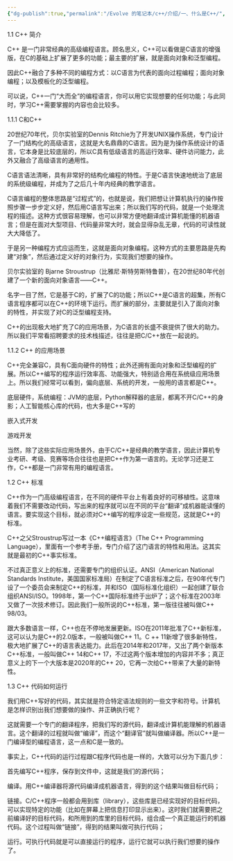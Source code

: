 ```yaml
---
{"dg-publish":true,"permalink":"/Evolve 的笔记本/c++/介绍/一、什么是C++/","created":"2025-01-17T21:44:53.689+08:00"}
---
```


1.1 C++ 简介

C++ 是一门非常经典的高级编程语言。顾名思义，C++可以看做是C语言的增强版，在C的基础上扩展了更多的功能；最主要的扩展，就是面向对象和泛型编程。

因此C++融合了多种不同的编程方式：以C语言为代表的面向过程编程；面向对象编程；以及模板化的泛型编程。

可以说，C++一门“大而全”的编程语言，你可以用它实现想要的任何功能；与此同时，学习C++需要掌握的内容也会比较多。

1.1.1 C和C++

20世纪70年代，贝尔实验室的Dennis Ritchie为了开发UNIX操作系统，专门设计了一门结构化的高级语言，这就是大名鼎鼎的C语言。因为是为操作系统设计的语言，它本身是比较底层的，所以C具有低级语言的高运行效率、硬件访问能力，此外又融合了高级语言的通用性。

C语言语法清晰，具有非常好的结构化编程的特性。于是C语言快速地统治了底层的系统级编程，并成为了之后几十年内经典的教学语言。

C语言编程的整体思路是“过程式”的，也就是说，我们把想让计算机执行的操作按照步骤一步步定义好，然后用C语言写出来；所以我们写的代码，就是一个处理流程的描述。这种方式很容易理解，也可以非常方便地翻译成计算机能懂的机器语言；但是在面对大型项目、代码量非常大时，就会显得杂乱无章，代码的可读性就大大降低了。

于是另一种编程方式应运而生，这就是面向对象编程。这种方式的主要思路是先构建“对象”，然后通过定义好的对象行为，实现我们想要的操作。

贝尔实验室的 Bjarne Stroustrup（比雅尼·斯特劳斯特鲁普），在20世纪80年代创建了一个新的面向对象语言——C++。

名字一目了然，它是基于C的，扩展了C的功能；所以C++是C语言的超集，所有C语言程序都可以在C++的环境下运行。而扩展的部分，主要就是引入了面向对象的特性，并实现了对C的泛型编程支持。

C++的出现极大地扩充了C的应用场景，为C语言的长盛不衰提供了很大的助力。所以我们平常看招聘要求的技术栈描述，往往是把C/C++放在一起说的。

1.1.2 C++ 的应用场景

C++完全兼容C，具有C面向硬件的特性；此外还拥有面向对象和泛型编程的扩展。所以C++编写的程序运行效率高、功能强大，特别适合用在系统级应用场景上。所以我们经常可以看到，偏向底层、系统的开发，一般用的语言都是C++。

底层硬件，系统编程：JVM的底层，Python解释器的底层，都离不开C/C++的身影；人工智能核心库的代码，也大多是C++写的

嵌入式开发

游戏开发

当然，除了这些实际应用场景外，由于C/C++是经典的教学语言，因此计算机专业考研、考级、竞赛等场合往往也是把C++作为第一语言的。无论学习还是工作，C++都是一门非常有用的编程语言。

1.2 C++ 标准

C++作为一门高级编程语言，在不同的硬件平台上有着良好的可移植性。这意味着我们不需要改动代码，写出来的程序就可以在不同的平台“翻译”成机器能读懂的语言。要实现这个目标，就必须对C++编写的程序设定一些规范，这就是C++的标准。

C++之父Stroustrup写过一本《C++编程语言》（The C++ Programming Language），里面有一个参考手册，专门介绍了这门语言的特性和用法。这其实就是最初的C++事实标准。

不过真正意义上的标准，还需要专门的组织认证。ANSI（American National Standards Institute，美国国家标准局）在制定了C语言标准之后，在90年代专门设了一个委员会来制定C++的标准，并和ISO（国际标准化组织）一起创建了联合组织ANSI/ISO。1998年，第一个C++国际标准终于出炉了；这个标准在2003年又做了一次技术修订。因此我们一般所说的C++标准，第一版往往被叫做C++ 98/03。

跟大多数语言一样，C++也在不停地发展更新。ISO在2011年批准了C++新标准，这可以认为是C++的2.0版本，一般被叫做C++ 11。C ++ 11新增了很多新特性，极大地扩展了C++的语言表达能力。此后在2014年和2017年，又出了两个新版本C++标准，一般叫做C++ 14和C++ 17，不过这两个版本增加的内容并不多；真正意义上的下一个大版本是2020年的C++ 20，它再一次给C++带来了大量的新特性。

1.3 C++ 代码如何运行

我们用C++写好的代码，其实就是符合特定语法规则的一些文字和符号。计算机是怎样识别出我们想要做的操作、并正确执行呢？

这就需要一个专门的翻译程序，把我们写的源代码，翻译成计算机能理解的机器语言。这个翻译的过程就叫做“编译”，而这个“翻译官”就叫做编译器。所以C++是一门编译型的编程语言，这一点和C是一致的。

事实上，C++代码的运行过程跟C程序代码也是一样的，大致可以分为下面几步：

首先编写C++程序，保存到文件中，这就是我们的源代码；

编译。用C++编译器将源代码编译成机器语言，得到的这个结果叫做目标代码；

链接。C/C++程序一般都会用到库（library），这些库是已经实现好的目标代码，可以实现特定的功能（比如在屏幕上把信息打印显示出来）。这时我们就需要把之前编译好的目标代码，和所用到的库里的目标代码，组合成一个真正能运行的机器代码。这个过程叫做“链接”，得到的结果叫做可执行代码；

运行。可执行代码就是可以直接运行的程序，运行它就可以执行我们想要的操作了。